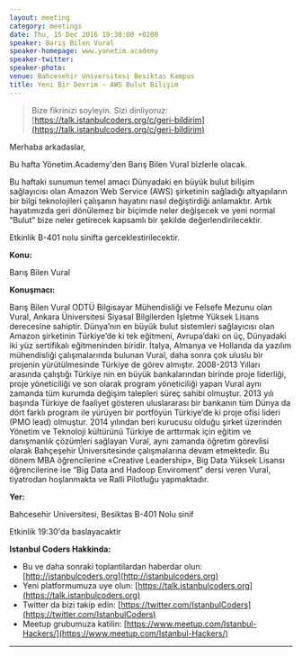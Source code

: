```yaml
---
layout: meeting
category: meetings
date: Thu, 15 Dec 2016 19:30:00 +0200
speaker: Barış Bilen Vural
speaker-homepage: www.yonetim.academy
speaker-twitter:
speaker-photo:
venue: Bahcesehir Universitesi Besiktas Kampus
title: Yeni Bir Devrim – AWS Bulut Bilişim
---
```


> Bize fikrinizi soyleyin. Sizi dinliyoruz: [https://talk.istanbulcoders.org/c/geri-bildirim](https://talk.istanbulcoders.org/c/geri-bildirim)

Merhaba arkadaslar,

Bu hafta Yönetim.Academy'den Barış Bilen Vural bizlerle olacak.

Bu haftaki sunumun temel amacı Dünyadaki en büyük bulut bilişim sağlayıcısı olan Amazon Web Service (AWS) şirketinin sağladığı altyapıların bir bilgi teknolojileri çalışanın hayatını nasıl değiştirdiği anlamaktır. Artık hayatımızda geri dönülemez bir biçimde neler değişecek ve yeni normal “Bulut” bize neler getirecek kapsamlı bir şekilde değerlendirilecektir. 

Etkinlik B-401 nolu sinifta gerceklestirilecektir.

**Konu:**

Barış Bilen Vural

**Konuşmacı:**

Barış Bilen Vural
ODTÜ Bilgisayar Mühendisliği ve Felsefe Mezunu olan Vural, Ankara Üniversitesi Siyasal Bilgilerden İşletme Yüksek Lisans derecesine sahiptir. Dünya’nın en büyük bulut sistemleri sağlayıcısı olan Amazon şirketinin Türkiye’de ki tek eğitmeni, Avrupa’daki on üç, Dünyadaki iki yüz sertifikalı eğitmeninden biridir.
İtalya, Almanya ve Hollanda da yazılım mühendisliği çalışmalarında bulunan Vural, daha sonra çok uluslu bir projenin yürütülmesinde Türkiye de görev almıştır. 2008-2013 Yılları arasında çalıştığı Türkiye nin en büyük bankalarından birinde proje liderliği, proje yöneticiliği ve son olarak program yöneticiliği yapan Vural aynı zamanda tüm kurumda değişim talepleri süreç sahibi olmuştur. 2013 yılı başında Türkiye de faaliyet gösteren uluslararası bir bankanın tüm Dünya da dört farklı program ile yürüyen bir portföyün Türkiye’de ki proje ofisi lideri (PMO lead) olmuştur. 2014 yılından beri kurucusu olduğu şirket üzerinden Yönetim ve Teknoloji kültürünü Türkiye de arttırmak için eğitim ve danışmanlık çözümleri sağlayan Vural, aynı zamanda öğretim görevlisi olarak Bahçeşehir Üniversitesinde çalışmalarına devam etmektedir. Bu dönem MBA öğrencilerine «Creative Leadership», Big Data Yüksek Lisansı öğrencilerine ise “Big Data and Hadoop Enviroment” dersi veren Vural, tiyatrodan hoşlanmakta ve Ralli Pilotluğu yapmaktadır.

**Yer:**

Bahcesehir Universitesi, Besiktas B-401 Nolu sinif

Etkinlik 19:30'da baslayacaktir

**Istanbul Coders Hakkinda:**

- Bu ve daha sonraki toplantilardan haberdar olun: [http://istanbulcoders.org](http://istanbulcoders.org)
- Yeni platformumuza uye olun: [https://talk.istanbulcoders.org](https://talk.istanbulcoders.org)
- Twitter da bizi takip edin: [https://twitter.com/IstanbulCoders](https://twitter.com/IstanbulCoders)
- Meetup grubumuza katilin: [https://www.meetup.com/Istanbul-Hackers/](https://www.meetup.com/Istanbul-Hackers/)

----
